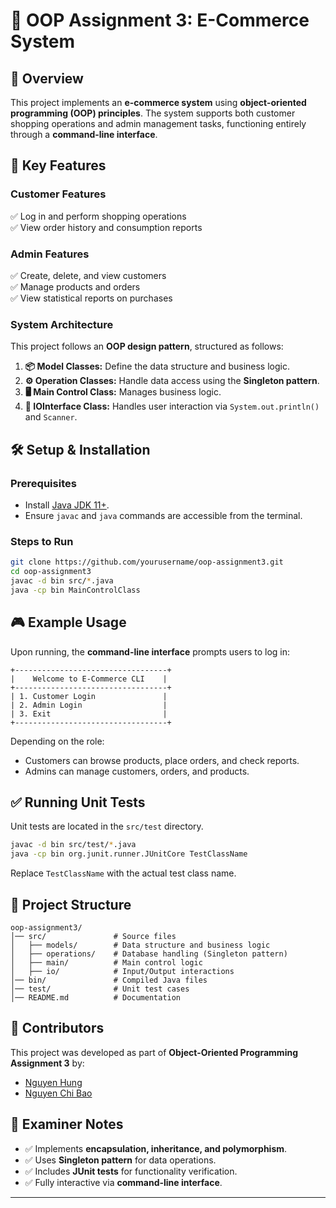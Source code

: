 # 🏪 OOP Assignment 3: E-Commerce System

## 📌 Overview
This project implements an **e-commerce system** using **object-oriented programming (OOP) principles**. The system supports both customer shopping operations and admin management tasks, functioning entirely through a **command-line interface**.

## 🚀 Key Features
### **Customer Features**
✅ Log in and perform shopping operations  
✅ View order history and consumption reports  

### **Admin Features**
✅ Create, delete, and view customers  
✅ Manage products and orders  
✅ View statistical reports on purchases  

### **System Architecture**
This project follows an **OOP design pattern**, structured as follows:
1. **📦 Model Classes:** Define the data structure and business logic.  
2. **⚙️ Operation Classes:** Handle data access using the **Singleton pattern**.  
3. **🖥️ Main Control Class:** Manages business logic.  
4. **📝 IOInterface Class:** Handles user interaction via `System.out.println()` and `Scanner`.  

## 🛠️ Setup & Installation
### **Prerequisites**
- Install [Java JDK 11+](https://www.oracle.com/java/technologies/javase-jdk11-downloads.html).
- Ensure `javac` and `java` commands are accessible from the terminal.

### **Steps to Run**
```sh
git clone https://github.com/yourusername/oop-assignment3.git
cd oop-assignment3
javac -d bin src/*.java
java -cp bin MainControlClass
```

## 🎮 Example Usage
Upon running, the **command-line interface** prompts users to log in:  
```plaintext
+----------------------------------+
|    Welcome to E-Commerce CLI    |
+----------------------------------+
| 1. Customer Login               |
| 2. Admin Login                  |
| 3. Exit                         |
+----------------------------------+
```
Depending on the role:
- Customers can browse products, place orders, and check reports.
- Admins can manage customers, orders, and products.

## ✅ Running Unit Tests
Unit tests are located in the `src/test` directory.

```sh
javac -d bin src/test/*.java
java -cp bin org.junit.runner.JUnitCore TestClassName
```
Replace `TestClassName` with the actual test class name.

## 📂 Project Structure
```plaintext
oop-assignment3/
│── src/               # Source files
│   ├── models/        # Data structure and business logic
│   ├── operations/    # Database handling (Singleton pattern)
│   ├── main/          # Main control logic
│   ├── io/            # Input/Output interactions
│── bin/               # Compiled Java files
│── test/              # Unit test cases
│── README.md          # Documentation
```

## 👥 Contributors
This project was developed as part of **Object-Oriented Programming Assignment 3** by:
- [Nguyen Hung](https://github.com/zodideac)
- [Nguyen Chi Bao](https://github.com/accban2006)

## 📝 Examiner Notes
- ✅ Implements **encapsulation, inheritance, and polymorphism**.  
- ✅ Uses **Singleton pattern** for data operations.  
- ✅ Includes **JUnit tests** for functionality verification.  
- ✅ Fully interactive via **command-line interface**.  

---
